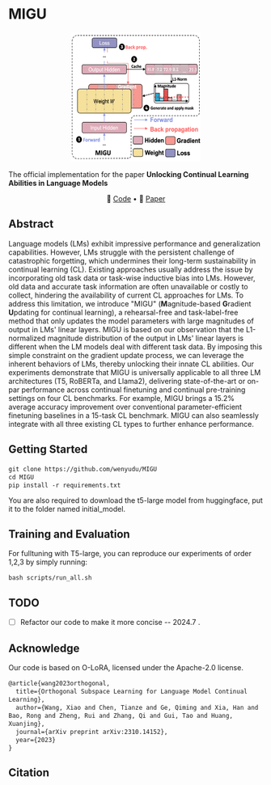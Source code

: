 
# MIGU
<div align="center">
    <img src="data/MIGU.png" width="256" height="256">
</div>

The official implementation for the paper **Unlocking Continual Learning Abilities in Language Models**

<p align="center">
🔔 <a href="https://github.com/wenyudu/MIGU" target="_blank">Code</a> • 📃 <a href="" target="_blank">Paper</a><br>
</p>

## Abstract
Language models (LMs) exhibit impressive performance and generalization capabilities. However, LMs struggle with the persistent challenge of catastrophic forgetting, which undermines their long-term sustainability in continual learning (CL). Existing approaches usually address the issue by incorporating old task data or task-wise inductive bias into LMs. However, old data and accurate task information are often unavailable or costly to collect, hindering the availability of current CL approaches for LMs. To address this limitation, we introduce "MIGU" (**M**agnitude-based **G**radient **U**pdating for continual learning), a rehearsal-free and task-label-free method that only updates the model parameters with large magnitudes of output in LMs' linear layers. MIGU is based on our observation that the L1-normalized magnitude distribution of the output in LMs' linear layers is different when the LM models deal with different task data. By imposing this simple constraint on the gradient update process, we can leverage the inherent behaviors of LMs, thereby unlocking their innate CL abilities. Our experiments demonstrate that MIGU is universally applicable to all three LM architectures (T5, RoBERTa, and Llama2), delivering state-of-the-art or on-par performance across continual finetuning and continual pre-training settings on four CL benchmarks. For example, MIGU brings a 15.2% average accuracy improvement over conventional parameter-efficient finetuning baselines in a 15-task CL benchmark. MIGU can also seamlessly integrate with all three existing CL types to further enhance performance.

## Getting Started
```
git clone https://github.com/wenyudu/MIGU
cd MIGU
pip install -r requirements.txt
```
You are also required to download the t5-large model from huggingface, put it to the folder named initial_model.

## Training and Evaluation
For fulltuning with T5-large, you can reproduce our experiments of order 1,2,3 by simply running:
```
bash scripts/run_all.sh 
```
## TODO
- [ ] Refactor our code to make it more concise -- 2024.7 .


## Acknowledge
Our code is based on O-LoRA, licensed under the Apache-2.0 license.
```
@article{wang2023orthogonal,
  title={Orthogonal Subspace Learning for Language Model Continual Learning},
  author={Wang, Xiao and Chen, Tianze and Ge, Qiming and Xia, Han and Bao, Rong and Zheng, Rui and Zhang, Qi and Gui, Tao and Huang, Xuanjing},
  journal={arXiv preprint arXiv:2310.14152},
  year={2023}
}
```
## Citation
```
```